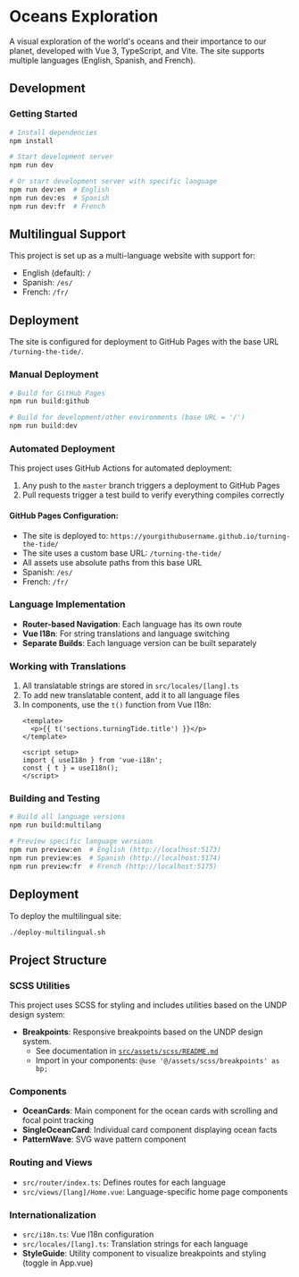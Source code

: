 # Oceans Exploration

A visual exploration of the world's oceans and their importance to our planet, developed with Vue 3, TypeScript, and Vite. The site supports multiple languages (English, Spanish, and French).

## Development

### Getting Started

```bash
# Install dependencies
npm install

# Start development server
npm run dev

# Or start development server with specific language
npm run dev:en  # English
npm run dev:es  # Spanish
npm run dev:fr  # French
```

## Multilingual Support

This project is set up as a multi-language website with support for:

- English (default): `/`
- Spanish: `/es/`
- French: `/fr/`

## Deployment

The site is configured for deployment to GitHub Pages with the base URL `/turning-the-tide/`.

### Manual Deployment

```bash
# Build for GitHub Pages
npm run build:github

# Build for development/other environments (base URL = '/')
npm run build:dev
```

### Automated Deployment

This project uses GitHub Actions for automated deployment:

1. Any push to the `master` branch triggers a deployment to GitHub Pages
2. Pull requests trigger a test build to verify everything compiles correctly

#### GitHub Pages Configuration:

- The site is deployed to: `https://yourgithubusername.github.io/turning-the-tide/`
- The site uses a custom base URL: `/turning-the-tide/`
- All assets use absolute paths from this base URL
- Spanish: `/es/`
- French: `/fr/`

### Language Implementation

- **Router-based Navigation**: Each language has its own route
- **Vue I18n**: For string translations and language switching
- **Separate Builds**: Each language version can be built separately

### Working with Translations

1. All translatable strings are stored in `src/locales/[lang].ts`
2. To add new translatable content, add it to all language files
3. In components, use the `t()` function from Vue I18n:
   ```vue
   <template>
     <p>{{ t('sections.turningTide.title') }}</p>
   </template>
   
   <script setup>
   import { useI18n } from 'vue-i18n';
   const { t } = useI18n();
   </script>
   ```

### Building and Testing

```bash
# Build all language versions
npm run build:multilang

# Preview specific language versions
npm run preview:en  # English (http://localhost:5173)
npm run preview:es  # Spanish (http://localhost:5174)
npm run preview:fr  # French (http://localhost:5175)
```

## Deployment

To deploy the multilingual site:

```bash
./deploy-multilingual.sh
```

## Project Structure

### SCSS Utilities

This project uses SCSS for styling and includes utilities based on the UNDP design system:

- **Breakpoints**: Responsive breakpoints based on the UNDP design system.
  - See documentation in [`src/assets/scss/README.md`](./src/assets/scss/README.md)
  - Import in your components: `@use '@/assets/scss/breakpoints' as bp;`

### Components

- **OceanCards**: Main component for the ocean cards with scrolling and focal point tracking
- **SingleOceanCard**: Individual card component displaying ocean facts
- **PatternWave**: SVG wave pattern component

### Routing and Views

- `src/router/index.ts`: Defines routes for each language
- `src/views/[lang]/Home.vue`: Language-specific home page components

### Internationalization

- `src/i18n.ts`: Vue I18n configuration
- `src/locales/[lang].ts`: Translation strings for each language
- **StyleGuide**: Utility component to visualize breakpoints and styling (toggle in App.vue)
